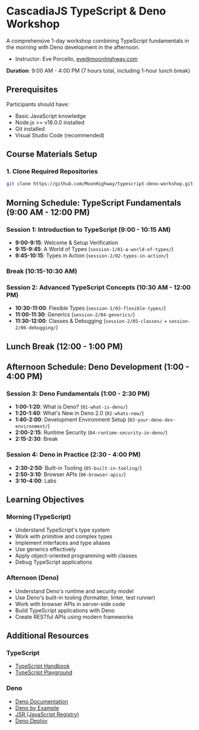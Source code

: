 # CascadiaJS TypeScript & Deno Workshop

A comprehensive 1-day workshop combining TypeScript fundamentals in the morning with Deno development in the afternoon.

* Instructor: Eve Porcello, eve@moonhighway.com

**Duration**: 9:00 AM - 4:00 PM (7 hours total, including 1-hour lunch break)

## Prerequisites

Participants should have:
- Basic JavaScript knowledge
- Node.js >= v18.0.0 installed
- Git installed
- Visual Studio Code (recommended)

## Course Materials Setup

### 1. Clone Required Repositories

```bash
git clone https://github.com/MoonHighway/typescript-deno-workshop.git
```

## Morning Schedule: TypeScript Fundamentals (9:00 AM - 12:00 PM)

### Session 1: Introduction to TypeScript (9:00 - 10:15 AM)

- **9:00-9:15**: Welcome & Setup Verification
- **9:15-9:45**: A World of Types (`session-1/01-a-world-of-types/`)
- **9:45-10:15**: Types in Action (`session-2/02-types-in-action/`)

### Break (10:15-10:30 AM)

### Session 2: Advanced TypeScript Concepts (10:30 AM - 12:00 PM)

- **10:30-11:00**: Flexible Types (`session-1/03-flexible-types/`)
- **11:00-11:30**: Generics (`session-2/04-generics/`)
- **11:30-12:00**: Classes & Debugging (`session-2/05-classes/` + `session-2/06-debugging/`)

## Lunch Break (12:00 - 1:00 PM)

## Afternoon Schedule: Deno Development (1:00 - 4:00 PM)

### Session 3: Deno Fundamentals (1:00 - 2:30 PM)

- **1:00-1:20**: What is Deno? (`01-what-is-deno/`)
- **1:20-1:40**: What's New in Deno 2.0 (`02-whats-new/`)
- **1:40-2:00**: Development Environment Setup (`03-your-deno-dev-environment/`)
- **2:00-2:15**: Runtime Security (`04-runtime-security-in-deno/`)
- **2:15-2:30**: Break

### Session 4: Deno in Practice (2:30 - 4:00 PM)

- **2:30-2:50**: Built-in Tooling (`05-built-in-tooling/`)
- **2:50-3:10**: Browser APIs (`06-browser-apis/`)
- **3:10-4:00**: Labs

## Learning Objectives

### Morning (TypeScript)
- Understand TypeScript's type system
- Work with primitive and complex types
- Implement interfaces and type aliases
- Use generics effectively
- Apply object-oriented programming with classes
- Debug TypeScript applications

### Afternoon (Deno)
- Understand Deno's runtime and security model
- Use Deno's built-in tooling (formatter, linter, test runner)
- Work with browser APIs in server-side code
- Build TypeScript applications with Deno
- Create RESTful APIs using modern frameworks


## Additional Resources

### TypeScript
- [TypeScript Handbook](https://www.typescriptlang.org/docs/)
- [TypeScript Playground](https://www.typescriptlang.org/play)

### Deno
- [Deno Documentation](https://docs.deno.com/)
- [Deno by Example](https://docs.deno.com/examples/)
- [JSR (JavaScript Registry)](https://jsr.io/)
- [Deno Deploy](https://docs.deno.com/deploy/manual)
